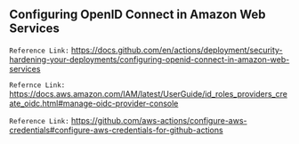 ## Configuring OpenID Connect in Amazon Web Services ##

`Reference Link:` https://docs.github.com/en/actions/deployment/security-hardening-your-deployments/configuring-openid-connect-in-amazon-web-services

`Refernce Link:` https://docs.aws.amazon.com/IAM/latest/UserGuide/id_roles_providers_create_oidc.html#manage-oidc-provider-console

`Reference Link:` https://github.com/aws-actions/configure-aws-credentials#configure-aws-credentials-for-github-actions
